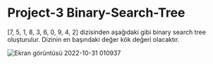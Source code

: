 # Project-3 Binary-Search-Tree

[7, 5, 1, 8, 3, 6, 0, 9, 4, 2] dizisinden aşağıdaki gibi binary search tree oluşturulur. Dizinin en başındaki değer kök değeri olacaktır.

![Ekran görüntüsü 2022-10-31 010937](https://user-images.githubusercontent.com/116918489/198903894-0483e56e-b44a-4c27-badc-0f85c09eb574.png)
                                                                   
